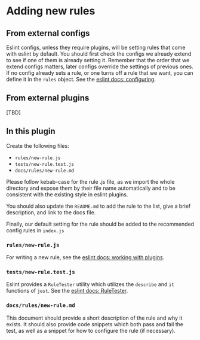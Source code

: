 # Adding new rules

## From external configs

Eslint configs, unless they require plugins, will be setting rules that come with eslint by default. You should first check the configs we already extend to see if one of them is already setting it. Remember that the order that we extend configs matters, later configs override the settings of previous ones. If no config already sets a rule, or one turns off a rule that we want, you can define it in the `rules` object. See the [eslint docs: configuring](https://eslint.org/docs/user-guide/configuring).

## From external plugins

[TBD]

## In this plugin

Create the following files:

* `rules/new-rule.js`
* `tests/new-rule.test.js`
* `docs/rules/new-rule.md`

Please follow kebab-case for the rule .js file, as we import the whole directory and expose them by their file name automatically and to be consistent with the existing style in eslint plugins.

You should also update the `README.md` to add the rule to the list, give a brief description, and link to the docs file.

Finally, our default setting for the rule should be added to the recommended config rules in `index.js`

### `rules/new-rule.js`

For writing a new rule, see the [eslint docs: working with plugins](https://eslint.org/docs/developer-guide/working-with-plugins).

### `tests/new-rule.test.js`

Eslint provides a `RuleTester` utility which utilizes the `describe` and `it` functions of `jest`. See the [eslint docs: RuleTester](https://eslint.org/docs/developer-guide/nodejs-api#ruletester).

### `docs/rules/new-rule.md`

This document should provide a short description of the rule and why it exists. It should also provide code snippets which both pass and fail the test, as well as a snippet for how to configure the rule (if necessary).

